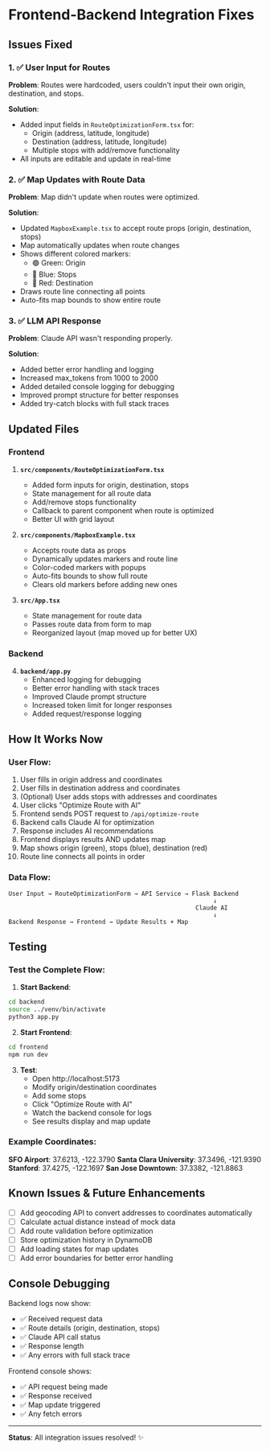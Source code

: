 # Frontend-Backend Integration Fixes

## Issues Fixed

### 1. ✅ User Input for Routes
**Problem**: Routes were hardcoded, users couldn't input their own origin, destination, and stops.

**Solution**: 
- Added input fields in `RouteOptimizationForm.tsx` for:
  - Origin (address, latitude, longitude)
  - Destination (address, latitude, longitude)
  - Multiple stops with add/remove functionality
- All inputs are editable and update in real-time

### 2. ✅ Map Updates with Route Data
**Problem**: Map didn't update when routes were optimized.

**Solution**:
- Updated `MapboxExample.tsx` to accept route props (origin, destination, stops)
- Map automatically updates when route changes
- Shows different colored markers:
  - 🟢 Green: Origin
  - 🔵 Blue: Stops
  - 🔴 Red: Destination
- Draws route line connecting all points
- Auto-fits map bounds to show entire route

### 3. ✅ LLM API Response
**Problem**: Claude API wasn't responding properly.

**Solution**:
- Added better error handling and logging
- Increased max_tokens from 1000 to 2000
- Added detailed console logging for debugging
- Improved prompt structure for better responses
- Added try-catch blocks with full stack traces

## Updated Files

### Frontend

1. **`src/components/RouteOptimizationForm.tsx`**
   - Added form inputs for origin, destination, stops
   - State management for all route data
   - Add/remove stops functionality
   - Callback to parent component when route is optimized
   - Better UI with grid layout

2. **`src/components/MapboxExample.tsx`**
   - Accepts route data as props
   - Dynamically updates markers and route line
   - Color-coded markers with popups
   - Auto-fits bounds to show full route
   - Clears old markers before adding new ones

3. **`src/App.tsx`**
   - State management for route data
   - Passes route data from form to map
   - Reorganized layout (map moved up for better UX)

### Backend

4. **`backend/app.py`**
   - Enhanced logging for debugging
   - Better error handling with stack traces
   - Improved Claude prompt structure
   - Increased token limit for longer responses
   - Added request/response logging

## How It Works Now

### User Flow:
1. User fills in origin address and coordinates
2. User fills in destination address and coordinates
3. (Optional) User adds stops with addresses and coordinates
4. User clicks "Optimize Route with AI"
5. Frontend sends POST request to `/api/optimize-route`
6. Backend calls Claude AI for optimization
7. Response includes AI recommendations
8. Frontend displays results AND updates map
9. Map shows origin (green), stops (blue), destination (red)
10. Route line connects all points in order

### Data Flow:
```
User Input → RouteOptimizationForm → API Service → Flask Backend
                                                         ↓
                                                    Claude AI
                                                         ↓
Backend Response → Frontend → Update Results + Map
```

## Testing

### Test the Complete Flow:

1. **Start Backend**:
```bash
cd backend
source ../venv/bin/activate
python3 app.py
```

2. **Start Frontend**:
```bash
cd frontend
npm run dev
```

3. **Test**:
   - Open http://localhost:5173
   - Modify origin/destination coordinates
   - Add some stops
   - Click "Optimize Route with AI"
   - Watch the backend console for logs
   - See results display and map update

### Example Coordinates:

**SFO Airport**: 37.6213, -122.3790
**Santa Clara University**: 37.3496, -121.9390
**Stanford**: 37.4275, -122.1697
**San Jose Downtown**: 37.3382, -121.8863

## Known Issues & Future Enhancements

- [ ] Add geocoding API to convert addresses to coordinates automatically
- [ ] Calculate actual distance instead of mock data
- [ ] Add route validation before optimization
- [ ] Store optimization history in DynamoDB
- [ ] Add loading states for map updates
- [ ] Add error boundaries for better error handling

## Console Debugging

Backend logs now show:
- ✅ Received request data
- ✅ Route details (origin, destination, stops)
- ✅ Claude API call status
- ✅ Response length
- ✅ Any errors with full stack trace

Frontend console shows:
- ✅ API request being made
- ✅ Response received
- ✅ Map update triggered
- ✅ Any fetch errors

---

**Status**: All integration issues resolved! ✨
